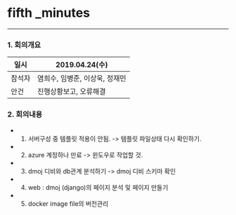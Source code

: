 # fifth  _minutes

----------
### 1. 회의개요

| 일시    |2019.04.24(수)                 |
| --------|-------------------------------|
| 참석자  |염희수, 임병준, 이상욱, 정재민    |
| 안건    |진행상황보고, 오류해결   |


### 2. 회의내용


- 1. 서버구성 중 템플릿 적용이 안됨.
      -> 템플릿 파일상태 다시 확인하기.
- 2. azure 계정하나 만료
      -> 윈도우로 작업할 것.
- 3. dmoj 디비와 db관계 분석하기
      -> dmoj 디비 스키마 확인 
- 4. web : dmoj (django)의 페이지 분석 및 페이지 만들기
- 5. docker image file의 버전관리
